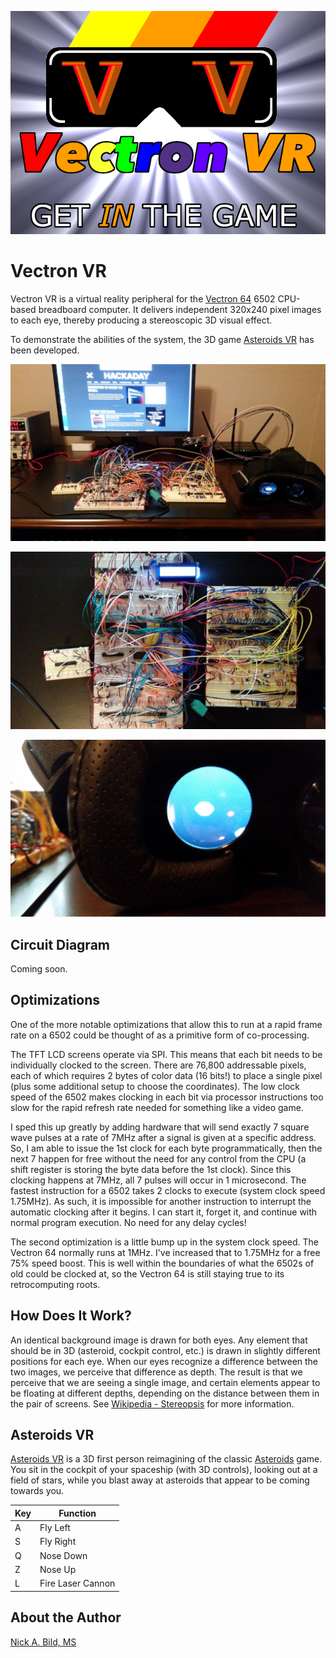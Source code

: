 <p align="center">
<img src="https://raw.githubusercontent.com/nickbild/vectron_vr/master/img/vectron_vr.png">
</p>

# Vectron VR

Vectron VR is a virtual reality peripheral for the [Vectron 64](https://github.com/nickbild/vectron_64) 6502 CPU-based breadboard computer.  It delivers independent 320x240 pixel images to each eye, thereby producing a stereoscopic 3D visual effect.

To demonstrate the abilities of the system, the 3D game [Asteroids VR](https://github.com/nickbild/vectron_vr/blob/master/asteroids_vr.asm) has been developed.

![Vectron VR angle](https://raw.githubusercontent.com/nickbild/vectron_vr/master/img/20190611_205845_sm.jpg)

![Vectron VR top](https://raw.githubusercontent.com/nickbild/vectron_vr/master/img/20190611_205627_sm.jpg)

![Vectron VR lens](https://raw.githubusercontent.com/nickbild/vectron_vr/master/img/20190611_205725_sm.jpg)

## Circuit Diagram

Coming soon.

## Optimizations

One of the more notable optimizations that allow this to run at a rapid frame rate on a 6502 could be thought of as a primitive form of co-processing.

The TFT LCD screens operate via SPI.  This means that each bit needs to be individually clocked to the screen.  There are 76,800 addressable pixels, each of which requires 2 bytes of color data (16 bits!) to place a single pixel (plus some additional setup to choose the coordinates).  The low clock speed of the 6502 makes clocking in each bit via processor instructions too slow for the rapid refresh rate needed for something like a video game.

I sped this up greatly by adding hardware that will send exactly 7 square wave pulses at a rate of 7MHz after a signal is given at a specific address.  So, I am able to issue the 1st clock for each byte programmatically, then the next 7 happen for free without the need for any control from the CPU (a shift register is storing the byte data before the 1st clock).  Since this clocking happens at 7MHz, all 7 pulses will occur in 1 microsecond.  The fastest instruction for a 6502 takes 2 clocks to execute (system clock speed 1.75MHz).  As such, it is impossible for another instruction to interrupt the automatic clocking after it begins.  I can start it, forget it, and continue with normal program execution.  No need for any delay cycles!

The second optimization is a little bump up in the system clock speed.  The Vectron 64 normally runs at 1MHz.  I've increased that to 1.75MHz for a free 75% speed boost.  This is well within the boundaries of what the 6502s of old could be clocked at, so the Vectron 64 is still staying true to its retrocomputing roots.

## How Does It Work?

An identical background image is drawn for both eyes.  Any element that should be in 3D (asteroid, cockpit control, etc.) is drawn in slightly different positions for each eye.  When our eyes recognize a difference between the two images, we perceive that difference as depth.  The result is that we perceive that we are seeing a single image, and certain elements appear to be floating at different depths, depending on the distance between them in the pair of screens.  See [Wikipedia - Stereopsis](https://en.wikipedia.org/wiki/Stereopsis) for more information.

## Asteroids VR

[Asteroids VR](https://github.com/nickbild/vectron_vr/blob/master/asteroids_vr.asm) is a 3D first person reimagining of the classic [Asteroids](https://en.wikipedia.org/wiki/Asteroids_(video_game)) game.  You sit in the cockpit of your spaceship (with 3D controls), looking out at a field of stars, while you blast away at asteroids that appear to be coming towards you.

| Key | Function |
| --- | -------- |
| A | Fly Left |
| S | Fly Right |
| Q | Nose Down |
| Z | Nose Up |
| L | Fire Laser Cannon |

## About the Author

[Nick A. Bild, MS](https://nickbild79.firebaseapp.com/#!/)
